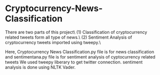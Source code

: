 # Cryptocurrency-News-Classification
There are two parts of this project\\
(1) Classification of cryptocurrency related tweets form all type of news.\\
(2) Sentiment Analysis of cryptocurrency tweets imported using tweepy.\\

Here, Cryptocurrency News Classification.py file is for news classification and sentimentana.py file is for sentiment analysis of cyptocurrency related tweets
We used tweepy liberary to get twitter connection.
sentiment analysis is done using NLTK Vader.
